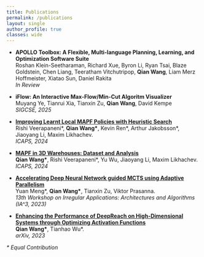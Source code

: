 ```yaml
---
title: Publications
permalink: /publications
layout: single
author_profile: true
classes: wide
---
```


- **APOLLO Toolbox: A Flexible, Multi-language Planning, Learning, and Optimization Software Suite** <br>
  Roshan Klein-Seetharaman, Richard Xue, Byron Li, Ryan Tsai, Blaze Goldstein, Chen Liang, Teeratham Vitchutripop, **Qian Wang**, Liam Merz Hoffmeister, Xiatao Sun, Daniel Rakita <br>
  *In Review*

- **iFlow: An Interactive Max-Flow/Min-Cut Algoritm Visualizer** <br>
  Muyang Ye, Tianrui Xia, Tianxin Zu, **Qian Wang**, David Kempe <br>
  *SIGCSE, 2025*

- [**Improving Learnt Local MAPF Policies with Heuristic Search**](https://ojs.aaai.org/index.php/ICAPS/article/view/31522/33682) <br>
  Rishi Veerapaneni\*, **Qian Wang\***, Kevin Ren\*, Arthur Jakobsson\*, Jiaoyang Li, Maxim Likhachev. <br>
  *ICAPS, 2024*

- [**MAPF in 3D Warehouses: Dataset and Analysis**](https://ojs.aaai.org/index.php/ICAPS/article/view/31525/33685) <br>
  **Qian Wang\***, Rishi Veerapaneni\*, Yu Wu, Jiaoyang Li, Maxim Likhachev. <br>
  *ICAPS, 2024*

- [**Accelerating Deep Neural Network guided MCTS using Adaptive Parallelism**](https://arxiv.org/pdf/2310.05313.pdf) <br>
  Yuan Meng\*, **Qian Wang\***, Tianxin Zu, Viktor Prasanna. <br>
  *13th Workshop on Irregular Applications: Architectures and Algorithms (IA^3, 2023)*

- [**Enhancing the Performance of DeepReach on High-Dimensional Systems through Optimizing Activation Functions**](https://arxiv.org/abs/2312.17583) <br>
  **Qian Wang\***, Tianhao Wu\*. <br>
  *arXiv, 2023*

_\* Equal Contribution_
